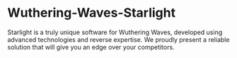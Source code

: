 # Wuthering-Waves-Starlight
Starlight is a truly unique software for Wuthering Waves, developed using advanced technologies and reverse expertise. We proudly present a reliable solution that will give you an edge over your competitors.
